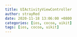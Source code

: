 ```yaml
---
title: UIActivityViewController
author: strayRed
date: 2020-11-18 13:06:00 +0800
categories: [ios, cocoa, uikit]
tags: [ios, cocoa, uikit]
---
```


